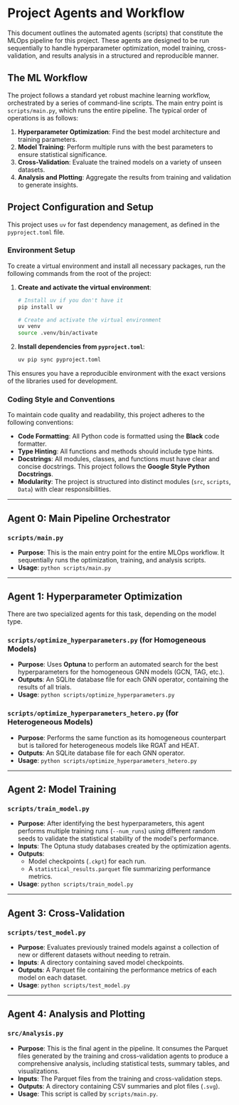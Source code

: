 # Project Agents and Workflow

This document outlines the automated agents (scripts) that constitute the MLOps pipeline for this project. These agents are designed to be run sequentially to handle hyperparameter optimization, model training, cross-validation, and results analysis in a structured and reproducible manner.

## The ML Workflow

The project follows a standard yet robust machine learning workflow, orchestrated by a series of command-line scripts. The main entry point is `scripts/main.py`, which runs the entire pipeline. The typical order of operations is as follows:

1.  **Hyperparameter Optimization**: Find the best model architecture and training parameters.
2.  **Model Training**: Perform multiple runs with the best parameters to ensure statistical significance.
3.  **Cross-Validation**: Evaluate the trained models on a variety of unseen datasets.
4.  **Analysis and Plotting**: Aggregate the results from training and validation to generate insights.

## Project Configuration and Setup

This project uses `uv` for fast dependency management, as defined in the `pyproject.toml` file.

### Environment Setup

To create a virtual environment and install all necessary packages, run the following commands from the root of the project:

1.  **Create and activate the virtual environment**:
    ```bash
    # Install uv if you don't have it
    pip install uv

    # Create and activate the virtual environment
    uv venv
    source .venv/bin/activate
    ```

2.  **Install dependencies from `pyproject.toml`**:
    ```bash
    uv pip sync pyproject.toml
    ```
This ensures you have a reproducible environment with the exact versions of the libraries used for development.

### Coding Style and Conventions

To maintain code quality and readability, this project adheres to the following conventions:

*   **Code Formatting**: All Python code is formatted using the **Black** code formatter.
*   **Type Hinting**: All functions and methods should include type hints.
*   **Docstrings**: All modules, classes, and functions must have clear and concise docstrings. This project follows the **Google Style Python Docstrings**.
*   **Modularity**: The project is structured into distinct modules (`src`, `scripts`, `Data`) with clear responsibilities.

---

## Agent 0: Main Pipeline Orchestrator

### `scripts/main.py`

*   **Purpose**: This is the main entry point for the entire MLOps workflow. It sequentially runs the optimization, training, and analysis scripts.
*   **Usage**: `python scripts/main.py`

---

## Agent 1: Hyperparameter Optimization

There are two specialized agents for this task, depending on the model type.

### `scripts/optimize_hyperparameters.py` (for Homogeneous Models)

*   **Purpose**: Uses **Optuna** to perform an automated search for the best hyperparameters for the homogeneous GNN models (GCN, TAG, etc.).
*   **Outputs**: An SQLite database file for each GNN operator, containing the results of all trials.
*   **Usage**: `python scripts/optimize_hyperparameters.py`

### `scripts/optimize_hyperparameters_hetero.py` (for Heterogeneous Models)

*   **Purpose**: Performs the same function as its homogeneous counterpart but is tailored for heterogeneous models like RGAT and HEAT.
*   **Outputs**: An SQLite database file for each GNN operator.
*   **Usage**: `python scripts/optimize_hyperparameters_hetero.py`

---

## Agent 2: Model Training

### `scripts/train_model.py`

*   **Purpose**: After identifying the best hyperparameters, this agent performs multiple training runs (`--num_runs`) using different random seeds to validate the statistical stability of the model's performance.
*   **Inputs**: The Optuna study databases created by the optimization agents.
*   **Outputs**:
    *   Model checkpoints (`.ckpt`) for each run.
    *   A `statistical_results.parquet` file summarizing performance metrics.
*   **Usage**: `python scripts/train_model.py`

---

## Agent 3: Cross-Validation

### `scripts/test_model.py`

*   **Purpose**: Evaluates previously trained models against a collection of new or different datasets without needing to retrain.
*   **Inputs**: A directory containing saved model checkpoints.
*   **Outputs**: A Parquet file containing the performance metrics of each model on each dataset.
*   **Usage**: `python scripts/test_model.py`

---

## Agent 4: Analysis and Plotting

### `src/Analysis.py`

*   **Purpose**: This is the final agent in the pipeline. It consumes the Parquet files generated by the training and cross-validation agents to produce a comprehensive analysis, including statistical tests, summary tables, and visualizations.
*   **Inputs**: The Parquet files from the training and cross-validation steps.
*   **Outputs**: A directory containing CSV summaries and plot files (`.svg`).
*   **Usage**: This script is called by `scripts/main.py`.
